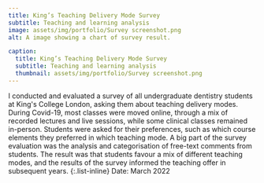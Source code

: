 ```yaml
---
title: King’s Teaching Delivery Mode Survey
subtitle: Teaching and learning analysis
image: assets/img/portfolio/Survey screenshot.png
alt: A image showing a chart of survey result.

caption:
  title: King’s Teaching Delivery Mode Survey
  subtitle: Teaching and learning analysis
  thumbnail: assets/img/portfolio/Survey screenshot.png
---
```

I conducted and evaluated a survey of all undergraduate dentistry students at King's College London, asking them about teaching delivery modes. During Covid-19, most classes were moved online, through a mix of recorded lectures and live sessions, while some clinical classes remained in-person. Students were asked for their preferences, such as which course elements they preferred in which teaching mode. A big part of the survey evaluation was the analysis and categorisation of free-text comments from students. The result was that students favour a mix of different teaching modes, and the results of the survey informed the teaching offer in subsequent years.
{:.list-inline}
Date: March 2022
